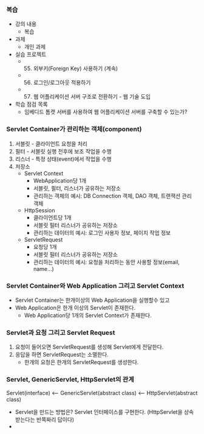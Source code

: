### 복습
- 강의 내용
  - 복습
- 과제
  - 개인 과제
- 실습 프로젝트
  - 55. 외부키(Foreign Key) 사용하기 (계속)
  - 56. 로그인/로그아웃 적용하기
  - 57. 웹 어플리케이션 서버 구조로 전환하기 - 웹 기술 도입
- 학습 점검 목록
  - 임베디드 톰캣 서버를 사용하여 웹 어플리케이션 서버를 구축할 수 있는가?


### Servlet Container가 관리하는 객체(component)
1. 서블릿 - 클라이언트 요청을 처리
2. 필터 - 서블릿 실행 전후에 보조 작업을 수행
3. 리스너 - 특정 상태(event)에서 작업을 수행
4. 저장소
   - Servlet Context
     - WebApplication당 1개
     - 서블릿, 필터, 리스너가 공유하는 저장소
     - 관리하는 객체의 예시: DB Connection 객체, DAO 객체, 트랜잭션 관리 객체
   - HttpSession
     - 클라이언트당 1개
     - 서블릿 필터 리스너가 공유하는 저장소
     - 관리하는 데이터의 예시: 로그인 사용자 정보, 페이지 작업 정보
   - ServletRequest
     - 요청당 1개
     - 서블릿 필터 리스너가 공유하는 저장소
     - 관리하는 데이터의 예시: 요청을 처리하는 동안 사용할 정보(email, name...)

### Servlet Container와 Web Application 그리고 Servlet Context
- Servlet Container는 한개이상의 Web Application을 실행할수 있고
- Web Application은 한개 이상의 Servlet이 존재한다.
  - Web Application당 1개의 Servlet Context가 존재한다.

### Servlet과 요청 그리고 Servlet Request
1. 요청이 들어오면 ServletRequest를 생성해 Servlet에게 전달한다.
2. 응답을 하면 ServletRequest는 소멸한다.
   - 한개의 요청은 한개의 ServletRequest를 생성한다.

### Servlet, GenericServlet, HttpServlet의 관계
Servlet(interface) <-- GenericServlet(abstract class) <-- HttpServlet(abstract class)
- Servlet을 만드는 방법은? Servlet 인터페이스를 구현한다. (HttpServlet을 상속받는다는 반쪽짜리 답이다)
- 

